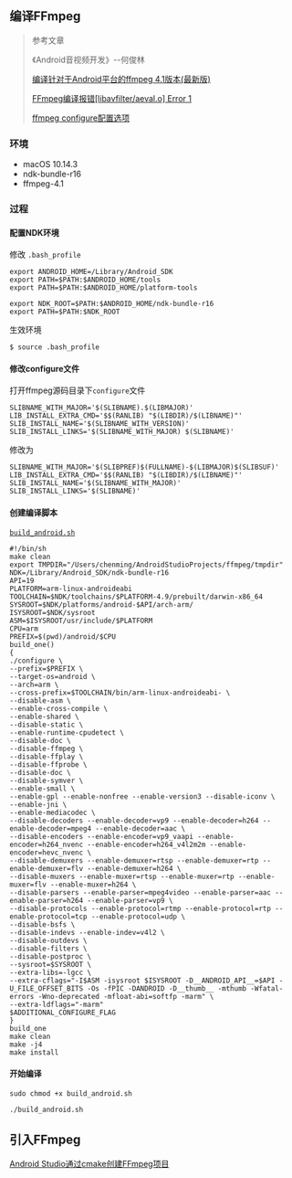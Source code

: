 

## 编译FFmpeg

> 参考文章
>
> 《Android音视频开发》--何俊林
>
> [编译针对于Android平台的ffmpeg 4.1版本(最新版)](https://blog.csdn.net/qq_34902522/article/details/87879145)
>
> [FFmpeg编译报错[libavfilter/aeval.o] Error 1](https://www.jianshu.com/p/e8c6c634bcf5)
>
> [ffmpeg configure配置选项](https://blog.csdn.net/momo0853/article/details/78043903)

### 环境

* macOS 10.14.3
* ndk-bundle-r16
* ffmpeg-4.1

### 过程

#### 配置NDK环境

修改 `.bash_profile`

```
export ANDROID_HOME=/Library/Android_SDK
export PATH=$PATH:$ANDROID_HOME/tools
export PATH=$PATH:$ANDROID_HOME/platform-tools

export NDK_ROOT=$PATH:$ANDROID_HOME/ndk-bundle-r16
export PATH=$PATH:$NDK_ROOT
```

生效环境

```
$ source .bash_profile 
```

#### 修改configure文件

打开ffmpeg源码目录下`configure`文件

```
SLIBNAME_WITH_MAJOR='$(SLIBNAME).$(LIBMAJOR)'
LIB_INSTALL_EXTRA_CMD='$$(RANLIB) "$(LIBDIR)/$(LIBNAME)"'
SLIB_INSTALL_NAME='$(SLIBNAME_WITH_VERSION)'
SLIB_INSTALL_LINKS='$(SLIBNAME_WITH_MAJOR) $(SLIBNAME)'
```

修改为

```
SLIBNAME_WITH_MAJOR='$(SLIBPREF)$(FULLNAME)-$(LIBMAJOR)$(SLIBSUF)'
LIB_INSTALL_EXTRA_CMD='$$(RANLIB) "$(LIBDIR)/$(LIBNAME)"'
SLIB_INSTALL_NAME='$(SLIBNAME_WITH_MAJOR)'
SLIB_INSTALL_LINKS='$(SLIBNAME)'
```

#### 创建编译脚本

[`build_android.sh`](https://github.com/lichenming0516/Learn_AV/blob/master/doc/build_android.sh)

```
#!/bin/sh
make clean
export TMPDIR="/Users/chenming/AndroidStudioProjects/ffmpeg/tmpdir"
NDK=/Library/Android_SDK/ndk-bundle-r16
API=19
PLATFORM=arm-linux-androideabi
TOOLCHAIN=$NDK/toolchains/$PLATFORM-4.9/prebuilt/darwin-x86_64
SYSROOT=$NDK/platforms/android-$API/arch-arm/
ISYSROOT=$NDK/sysroot
ASM=$ISYSROOT/usr/include/$PLATFORM
CPU=arm
PREFIX=$(pwd)/android/$CPU
build_one()
{
./configure \
--prefix=$PREFIX \
--target-os=android \
--arch=arm \
--cross-prefix=$TOOLCHAIN/bin/arm-linux-androideabi- \
--disable-asm \
--enable-cross-compile \
--enable-shared \
--disable-static \
--enable-runtime-cpudetect \
--disable-doc \
--disable-ffmpeg \
--disable-ffplay \
--disable-ffprobe \
--disable-doc \
--disable-symver \
--enable-small \
--enable-gpl --enable-nonfree --enable-version3 --disable-iconv \
--enable-jni \
--enable-mediacodec \
--disable-decoders --enable-decoder=vp9 --enable-decoder=h264 --enable-decoder=mpeg4 --enable-decoder=aac \
--disable-encoders --enable-encoder=vp9_vaapi --enable-encoder=h264_nvenc --enable-encoder=h264_v4l2m2m --enable-encoder=hevc_nvenc \
--disable-demuxers --enable-demuxer=rtsp --enable-demuxer=rtp --enable-demuxer=flv --enable-demuxer=h264 \
--disable-muxers --enable-muxer=rtsp --enable-muxer=rtp --enable-muxer=flv --enable-muxer=h264 \
--disable-parsers --enable-parser=mpeg4video --enable-parser=aac --enable-parser=h264 --enable-parser=vp9 \
--disable-protocols --enable-protocol=rtmp --enable-protocol=rtp --enable-protocol=tcp --enable-protocol=udp \
--disable-bsfs \
--disable-indevs --enable-indev=v4l2 \
--disable-outdevs \
--disable-filters \
--disable-postproc \
--sysroot=$SYSROOT \
--extra-libs=-lgcc \
--extra-cflags="-I$ASM -isysroot $ISYSROOT -D__ANDROID_API__=$API -U_FILE_OFFSET_BITS -Os -fPIC -DANDROID -D__thumb__ -mthumb -Wfatal-errors -Wno-deprecated -mfloat-abi=softfp -marm" \
--extra-ldflags="-marm"
$ADDITIONAL_CONFIGURE_FLAG
}
build_one
make clean
make -j4
make install
```

#### 开始编译

```
sudo chmod +x build_android.sh

./build_android.sh
```





## 引入FFmpeg

[Android Studio通过cmake创建FFmpeg项目](https://blog.csdn.net/eydwyz/article/details/78757262)

